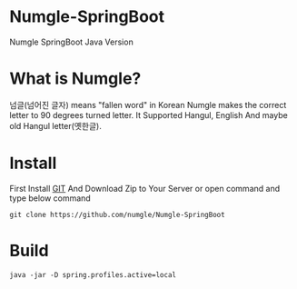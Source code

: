 # Numgle-SpringBoot
Numgle SpringBoot Java Version

# What is Numgle?
넘글(넘어진 글자) means "fallen word" in Korean
Numgle makes the correct letter to 90 degrees turned letter.
It Supported Hangul, English And maybe old Hangul letter(옛한글).


# Install
First Install [GIT](https://git-scm.com/downloads)
And Download Zip to Your Server or open command and type below command
````
git clone https://github.com/numgle/Numgle-SpringBoot
````

# Build
````
java -jar -D spring.profiles.active=local
````